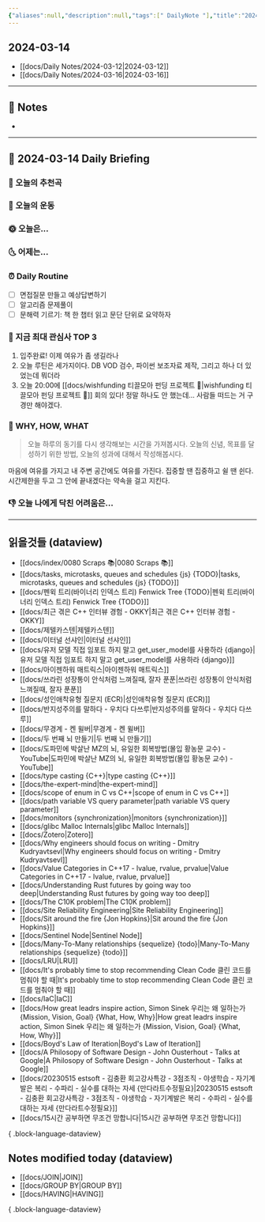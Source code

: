 ```yaml
---
{"aliases":null,"description":null,"tags":[" DailyNote "],"title":"2024-03-14","created":"2024-03-14T10:19:22","updated":"2024-03-16T16:50:59","dg-publish":true,"permalink":"/docs/daily-notes/2024-03-14/","dgPassFrontmatter":true}
---
```



## 2024-03-14

- [[docs/Daily Notes/2024-03-12\|2024-03-12]] 
- [[docs/Daily Notes/2024-03-16\|2024-03-16]]

---

## 📝 Notes

- 


---

## 📅 2024-03-14 Daily Briefing

### 🎵 오늘의 추천곡

### 🏃 오늘의 운동

### 🌞 오늘은...

### 🌜 어제는...

### ⏰ Daily Routine

- [ ] 면접질문 만들고 예상답변하기
- [ ] 알고리즘 문제풀이
- [ ] 문해력 기르기: 책 한 챕터 읽고 문단 단위로 요약하자

### 🧠 지금 최대 관심사 TOP 3

1. 입주완료! 이제 여유가 좀 생길라나
2. 오늘 루틴은 세가지이다. DB VOD 검수, 파이썬 보조자료 제작, 그리고 하나 더 있었는데 뭐더라
3. 오늘 20:00에 [[docs/wishfunding 티끌모아 펀딩 프로젝트 🎁\|wishfunding 티끌모아 펀딩 프로젝트 🎁]] 회의 있다! 정말 하나도 안 했는데... 사람들 떠드는 거 구경만 해야겠다.

### 🚀 WHY, HOW, WHAT

> 오늘 하루의 동기를 다시 생각해보는 시간을 가져봅시다. 오늘의 신념, 목표를 달성하기 위한 방법, 오늘의 성과에 대해서 작성해봅시다.

마음에 여유를 가지고 내 주변 공간에도 여유를 가진다. 집중할 땐 집중하고 쉴 땐 쉰다. 시간제한을 두고 그 안에 끝내겠다는 약속을 걸고 지킨다.

### 👎 오늘 나에게 닥친 어려움은...

---

## 읽을것들 (dataview)

- [[docs/index/0080 Scraps 📚\|0080 Scraps 📚]]
- [[docs/tasks, microtasks, queues and schedules {js} {TODO}\|tasks, microtasks, queues and schedules {js} {TODO}]]
- [[docs/펜윅 트리(바이너리 인덱스 트리) Fenwick Tree {TODO}\|펜윅 트리(바이너리 인덱스 트리) Fenwick Tree {TODO}]]
- [[docs/최근 겪은 C++ 인터뷰 경험 - OKKY\|최근 겪은 C++ 인터뷰 경험 - OKKY]]
- [[docs/제텔카스텐\|제텔카스텐]]
- [[docs/이터널 선샤인\|이터널 선샤인]]
- [[docs/유저 모델 직접 임포트 하지 말고 get_user_model를 사용하라 {django}\|유저 모델 직접 임포트 하지 말고 get_user_model를 사용하라 {django}]]
- [[docs/아이젠하워 매트릭스\|아이젠하워 매트릭스]]
- [[docs/쓰라린 성장통이 안식처럼 느껴질때, 잘자 푼푼\|쓰라린 성장통이 안식처럼 느껴질때, 잘자 푼푼]]
- [[docs/성인애착유형 질문지 (ECR)\|성인애착유형 질문지 (ECR)]]
- [[docs/반지성주의를 말하다 - 우치다 다쓰루\|반지성주의를 말하다 - 우치다 다쓰루]]
- [[docs/무경계 - 켄 윌버\|무경계 - 켄 윌버]]
- [[docs/두 번째 뇌 만들기\|두 번째 뇌 만들기]]
- [[docs/도파민에 박살난 MZ의 뇌, 유일한 회복방법(몰입 황농문 교수) - YouTube\|도파민에 박살난 MZ의 뇌, 유일한 회복방법(몰입 황농문 교수) - YouTube]]
- [[docs/type casting {C++}\|type casting {C++}]]
- [[docs/the-expert-mind\|the-expert-mind]]
- [[docs/scope of enum in C vs C++\|scope of enum in C vs C++]]
- [[docs/path variable VS query parameter\|path variable VS query parameter]]
- [[docs/monitors {synchronization}\|monitors {synchronization}]]
- [[docs/glibc Malloc Internals\|glibc Malloc Internals]]
- [[docs/Zotero\|Zotero]]
- [[docs/Why engineers should focus on writing - Dmitry Kudryavtsevl\|Why engineers should focus on writing - Dmitry Kudryavtsevl]]
- [[docs/Value Categories in C++17 - lvalue, rvalue, prvalue\|Value Categories in C++17 - lvalue, rvalue, prvalue]]
- [[docs/Understanding Rust futures by going way too deep\|Understanding Rust futures by going way too deep]]
- [[docs/The C10K problem\|The C10K problem]]
- [[docs/Site Reliability Engineering\|Site Reliability Engineering]]
- [[docs/Sit around the fire {Jon Hopkins}\|Sit around the fire {Jon Hopkins}]]
- [[docs/Sentinel Node\|Sentinel Node]]
- [[docs/Many-To-Many relationships {sequelize} {todo}\|Many-To-Many relationships {sequelize} {todo}]]
- [[docs/LRU\|LRU]]
- [[docs/It's probably time to stop recommending Clean Code 클린 코드를 멈춰야 할 때\|It's probably time to stop recommending Clean Code 클린 코드를 멈춰야 할 때]]
- [[docs/IaC\|IaC]]
- [[docs/How great leadrs inspire action, Simon Sinek 우리는 왜 일하는가 {Mission, Vision, Goal} {What, How, Why}\|How great leadrs inspire action, Simon Sinek 우리는 왜 일하는가 {Mission, Vision, Goal} {What, How, Why}]]
- [[docs/Boyd's Law of Iteration\|Boyd's Law of Iteration]]
- [[docs/A Philosopy of Software Design - John Ousterhout - Talks at Google\|A Philosopy of Software Design - John Ousterhout - Talks at Google]]
- [[docs/20230515 estsoft - 김충환 회고강사특강 - 3점조직 - 야생학습 - 자기계발은 복리 - 수파리 - 실수를 대하는 자세 {만다라트수정필요}\|20230515 estsoft - 김충환 회고강사특강 - 3점조직 - 야생학습 - 자기계발은 복리 - 수파리 - 실수를 대하는 자세 {만다라트수정필요}]]
- [[docs/15시간 공부하면 무조건 망합니다\|15시간 공부하면 무조건 망합니다]]

{ .block-language-dataview}

## Notes modified today (dataview)

- [[docs/JOIN\|JOIN]]
- [[docs/GROUP BY\|GROUP BY]]
- [[docs/HAVING\|HAVING]]

{ .block-language-dataview}
